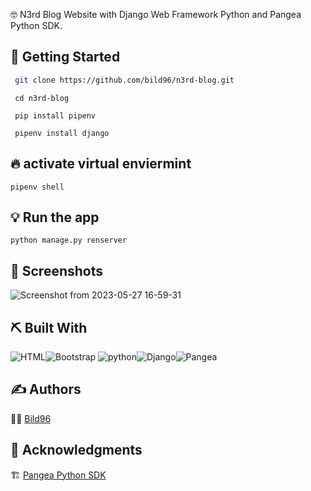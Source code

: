 🤓 N3rd Blog Website with Django Web Framework Python and Pangea Python SDK.

## 🏁 Getting Started <a name = "getting_started"></a>
```bash
 git clone https://github.com/bild96/n3rd-blog.git
```
```
 cd n3rd-blog
```
```
 pip install pipenv
```
```
 pipenv install django
```
## 🔥 activate virtual enviermint 
```
pipenv shell
```
## 💡 Run the app
```
python manage.py renserver
```

## 🤳 Screenshots <a name = "screenshots"></a>

![Screenshot from 2023-05-27 16-59-31](https://github.com/Bild96/n3rd_blog/assets/52472445/e3c44740-d856-4399-b67d-9a268729de90)

## ⛏️ Built With <a name = "tech_stack"></a>
<img alt="HTML" src="https://img.shields.io/badge/html-%23E34F26.svg?&style=for-the-badge&logo=html&logoColor=white"/><img alt="Bootstrap" src="https://img.shields.io/badge/bootstrap-%23563D7C.svg?&style=for-the-badge&logo=bootstrap&logoColor=white"/>
<img alt="python" src="https://img.shields.io/badge/python-%231572B6.svg?&style=for-the-badge&logo=python&logoColor=yellow"/><img alt="Django" src="https://img.shields.io/badge/Django-%23000.svg?&style=for-the-badge&logo=django&logoColor=blue"/><img alt="Pangea" src="https://img.shields.io/badge/Pangea-%231572B6.svg?&style=for-the-badge&logo=pangea&logoColor=white"/>

## ✍️ Authors <a name = "authors"></a>
 🧑‍💻 [Bild96](https://twitter.com/bild96)

## 🎉 Acknowledgments <a name = "acknowledgments"></a>
 🏗️ [Pangea Python SDK](https://pangea.cloud/docs/sdk/python/)
